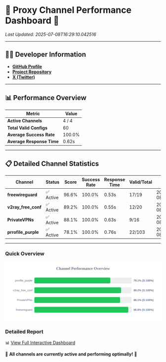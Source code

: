 # 🌟 Proxy Channel Performance Dashboard 🌟

_Last Updated: 2025-07-08T16:29:10.042516_

---

## 👩‍💻 Developer Information

- **[GitHub Profile](https://github.com/4n0nymou3)**  
- **[Project Repository](https://github.com/4n0nymou3/multi-proxy-config-fetcher)**  
- **[X (Twitter)](https://x.com/4n0nymou3)**  

---

## 📊 Performance Overview

| Metric                | Value       |
|-----------------------|-------------|
| **Active Channels**   | 4 / 4       |
| **Total Valid Configs** | 60          |
| **Average Success Rate** | 100.0%      |
| **Average Response Time** | 0.62s       |

---

## 📋 Detailed Channel Statistics

| Channel          | Status     | Score  | Success Rate | Response Time | Valid/Total | Last Success               |
|------------------|------------|--------|--------------|---------------|-------------|----------------------------|
| **freewireguard**  | ✅ Active  | 96.6%  | 100.0% | 0.53s         | 17/19       | 2025-07-08T16:29:10.040693 |
| **v2ray_free_conf**  | ✅ Active  | 89.2%  | 100.0% | 0.55s         | 12/20       | 2025-07-08T16:29:08.807806 |
| **PrivateVPNs**  | ✅ Active  | 88.1%  | 100.0% | 0.63s         | 9/16       | 2025-07-08T16:29:09.480057 |
| **prrofile_purple**  | ✅ Active  | 78.1%  | 100.0% | 0.76s         | 22/103       | 2025-07-08T16:29:08.202373 |

---

### Quick Overview
<div align="center">
  <a href="https://raw.githubusercontent.com/nullluser/NullRepo/refs/heads/main/assets/channel_stats_chart.svg">
    <img src="https://raw.githubusercontent.com/nullluser/NullRepo/refs/heads/main/assets/channel_stats_chart.svg" alt="Source Performance Statistics" width="800">
  </a>
</div>

### Detailed Report
📊 [View Full Interactive Dashboard](https://htmlpreview.github.io/?https://github.com/nullluser/NullRepo/blob/main/assets/performance_report.html)

🎉 **All channels are currently active and performing optimally!** 🎉
